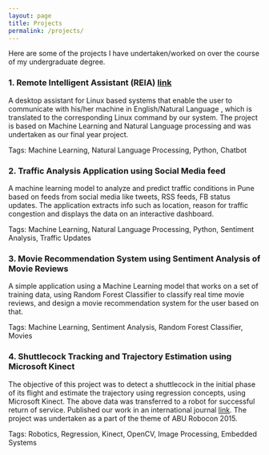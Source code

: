 ```yaml
---
layout: page
title: Projects
permalink: /projects/
---
```


Here are some of the projects I have undertaken/worked on over the course of my undergraduate degree.

### 1. Remote Intelligent Assistant (REIA)	[link](https://github.com/aseem96/Remote-Intelligent-Assistant-REIA)

A desktop assistant for Linux based systems that enable the user to communicate with his/her machine in English/Natural Language , which is translated to the corresponding Linux command by our system. The project is based on Machine Learning and Natural Language processing and was undertaken as our final year project.

Tags: Machine Learning, Natural Language Processing, Python, Chatbot 


### 2. Traffic Analysis Application using Social Media feed

A machine learning model to analyze and predict traffic conditions in Pune based on feeds from social media like tweets, RSS feeds, FB status updates. The application extracts info such as location, reason for traffic congestion and displays the data on an interactive dashboard.

Tags: Machine Learning, Natural Language Processing, Python, Sentiment Analysis, Traffic Updates


### 3. Movie Recommendation System using Sentiment Analysis of Movie Reviews

A simple application using a Machine Learning model that works on a set of training data, using Random Forest Classifier to classify real time movie reviews, and design a movie recommendation system for the user based on that.

Tags: Machine Learning, Sentiment Analysis, Random Forest Classifier, Movies


### 4. Shuttlecock Tracking and Trajectory Estimation using Microsoft Kinect

The objective of this project was to detect a shuttlecock in the initial phase of its flight and estimate the trajectory using regression concepts, using Microsoft Kinect. The above data was transferred to a robot for successful return of service. Published our work in an international journal [link](http://www.ijaiem.org/Volume4Issue10/IJAIEM-2015-10-31-45.pdf). The project was undertaken as a part of the theme of ABU Robocon 2015.

Tags: Robotics, Regression, Kinect, OpenCV, Image Processing, Embedded Systems
